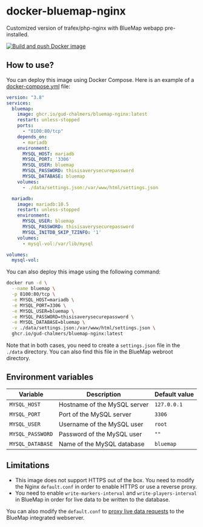 # docker-bluemap-nginx
Customized version of trafex/php-nginx with BlueMap webapp pre-installed.

[![Build and push Docker image](https://github.com/gud-chalmers/docker-bluemap-nginx/actions/workflows/docker-build.yml/badge.svg)](https://github.com/gud-chalmers/docker-bluemap-nginx/actions/workflows/docker-build.yml)

## How to use?
You can deploy this image using Docker Compose. Here is an example of a [docker-compose.yml](https://github.com/gud-chalmers/docker-bluemap-nginx/blob/master/docker-compose.yml) file:
```yaml
version: "3.8"
services:
  bluemap:
    image: ghcr.io/gud-chalmers/bluemap-nginx:latest
    restart: unless-stopped
    ports:
      - "8100:80/tcp"
    depends_on:
      - mariadb
    environment:
      MYSQL_HOST: mariadb
      MYSQL_PORT: '3306'
      MYSQL_USER: bluemap
      MYSQL_PASSWORD: thisisaverysecurepassword
      MYSQL_DATABASE: bluemap
    volumes:
      - ./data/settings.json:/var/www/html/settings.json

  mariadb:
    image: mariadb:10.5
    restart: unless-stopped
    environment:
      MYSQL_USER: bluemap
      MYSQL_PASSWORD: thisisaverysecurepassword
      MYSQL_INITDB_SKIP_TZINFO: '1'
    volumes:
      - mysql-vol:/var/lib/mysql

volumes:
  mysql-vol:
```

You can also deploy this image using the following command:
```bash
docker run -d \
  --name bluemap \
  -p 8100:80/tcp \
  -e MYSQL_HOST=mariadb \
  -e MYSQL_PORT=3306 \
  -e MYSQL_USER=bluemap \
  -e MYSQL_PASSWORD=thisisaverysecurepassword \
  -e MYSQL_DATABASE=bluemap \
  -v ./data/settings.json:/var/www/html/settings.json \
  ghcr.io/gud-chalmers/bluemap-nginx:latest
```

Note that in both cases, you need to create a `settings.json` file in the `./data` directory. You can also find this file in the BlueMap webroot directory.

## Environment variables
| Variable | Description | Default value |
| --- | --- | --- |
| `MYSQL_HOST` | Hostname of the MySQL server | `127.0.0.1` |
| `MYSQL_PORT` | Port of the MySQL server | `3306` |
| `MYSQL_USER` | Username of the MySQL user | `root` |
| `MYSQL_PASSWORD` | Password of the MySQL user | `""` |
| `MYSQL_DATABASE` | Name of the MySQL database | `bluemap` |

## Limitations
- This image does not support HTTPS out of the box. You need to modify the Nginx `default.conf` in order to enable HTTPS or use a reverse proxy.
- You need to enable `write-markers-interval` and `write-players-interval` in BlueMap in order for live data to be written to the database.

You can also modify the `default.conf` to [proxy live data requests](https://bluemap.bluecolored.de/wiki/webserver/ExternalWebserversSQL.html) to the BlueMap integrated webserver.
